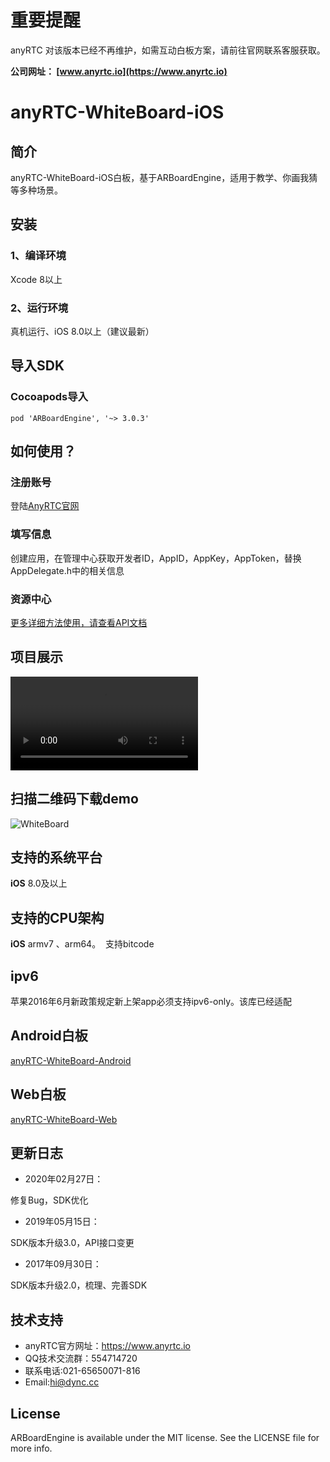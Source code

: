 # 重要提醒
anyRTC 对该版本已经不再维护，如需互动白板方案，请前往官网联系客服获取。

**公司网址： [www.anyrtc.io](https://www.anyrtc.io)**


# anyRTC-WhiteBoard-iOS
## 简介
anyRTC-WhiteBoard-iOS白板，基于ARBoardEngine，适用于教学、你画我猜等多种场景。</br>

## 安装
### 1、编译环境
Xcode 8以上</br>

### 2、运行环境
真机运行、iOS 8.0以上（建议最新）

## 导入SDK

### Cocoapods导入
```
pod 'ARBoardEngine', '~> 3.0.3'
```

## 如何使用？

### 注册账号
登陆[AnyRTC官网](https://www.anyrtc.io/)

### 填写信息
创建应用，在管理中心获取开发者ID，AppID，AppKey，AppToken，替换AppDelegate.h中的相关信息

### 资源中心
[更多详细方法使用，请查看API文档](https://docs.anyrtc.io/v1/whiteboard/)

## 项目展示
![board](/image/board.mov)

## 扫描二维码下载demo
![WhiteBoard](/image/t1Dy.png)


## 支持的系统平台
**iOS** 8.0及以上

## 支持的CPU架构
**iOS** armv7 、arm64。  支持bitcode

## ipv6
苹果2016年6月新政策规定新上架app必须支持ipv6-only。该库已经适配

## Android白板
[anyRTC-WhiteBoard-Android](https://github.com/AnyRTC/anyRTC-WhiteBoard-Android)

## Web白板
[anyRTC-WhiteBoard-Web](https://github.com/anyRTC/anyRTC-WhiteBoard-Web)

## 更新日志

* 2020年02月27日：</br>

修复Bug，SDK优化 </br>

* 2019年05月15日：</br>

SDK版本升级3.0，API接口变更</br>

* 2017年09月30日：</br>

SDK版本升级2.0，梳理、完善SDK

## 技术支持
* anyRTC官方网址：https://www.anyrtc.io </br>
* QQ技术交流群：554714720 </br>
* 联系电话:021-65650071-816 </br>
* Email:hi@dync.cc </br>

## License

ARBoardEngine is available under the MIT license. See the LICENSE file for more info.

